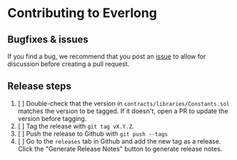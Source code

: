 # Contributing to Everlong

## Bugfixes & issues

If you find a bug, we recommend that you post an [issue](https://github.com/delvtech/everlong/issues) to allow for discussion before creating a pull request.

## Release steps

1. [ ] Double-check that the version in `contracts/libraries/Constants.sol` matches the version to be tagged. If it doesn't, open a PR to update the version before tagging.
2. [ ] Tag the release with `git tag vX.Y.Z`.
3. [ ] Push the release to Github with `git push --tags`
4. [ ] Go to the `releases` tab in Github and add the new tag as a release. Click the "Generate Release Notes" button to generate release notes.
